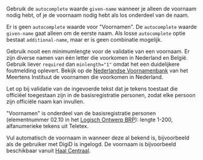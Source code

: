 <!-- @license CC0-1.0 -->
<!-- markdownlint-disable MD041 -->

Gebruik de `autocomplete` waarde `given-name` wanneer je alleen de voornaam nodig hebt, of je de voornaam nodig hebt als los onderdeel van de naam.

Er is geen `autocomplete` waarde voor "Voornamen". De `autocomplete` waarde `given-name` gaat alleen om de eerste naam. Als losse `autocomplete` optie bestaat `additional-name`, maar er is geen combinatie mogelijk.

Gebruik nooit een minimumlengte voor de validatie van een voornaam. Er zijn diverse namen van één letter die voorkomen in Nederland en België. Gebruik liever `required` dan `minlength="1"` omdat het een duidelijkere foutmelding oplevert.
Bekijk op de [Nederlandse Voornamenbank](https://www.meertens.knaw.nl/nvb/) van het Meertens Instituut de voornamen die voorkomen in Nederland.

Let op bij validatie van de ingevoerde tekst dat je tekens toestaat die officiëel toegestaan zijn in de basisregistratie personen, zodat elke persoon zijn officiële naam kan invullen.

"Voornamen" is onderdeel van de basisregistratie personen (elementnummer 02.10 in het [Logisch Ontwerp BRP](https://www.rvig.nl/brp/documenten/publicaties/2022/10/21/logisch-ontwerp-brp-4.1)): lengte 1-200, alfanumerieke tekens uit Teletex.

Vul automatisch de voornaam in wanneer deze al bekend is, bijvoorbeeld als de gebruiker met DigiD is ingelogd. De voornaam is bijvoorbeeld beschikbaar vanuit [Haal Centraal](https://vng.nl/projecten/haal-centraal).
